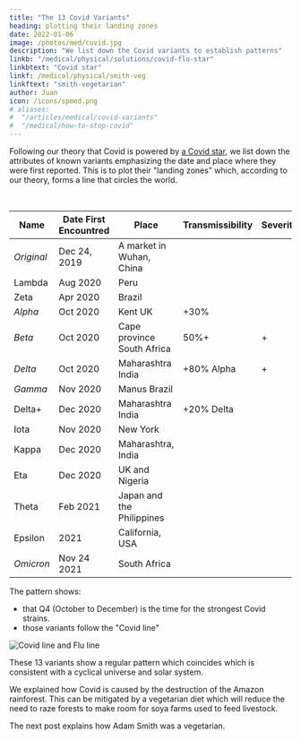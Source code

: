 ```yaml
---
title: "The 13 Covid Variants"
heading: plotting their landing zones
date: 2022-01-06
image: /photos/med/covid.jpg
description: "We list down the Covid variants to establish patterns"
linkb: "/medical/physical/solutions/covid-flu-star"
linkbtext: "Covid star"
linkf: /medical/physical/smith-veg
linkftext: "smith-vegetarian"
author: Juan
icon: /icons/spmed.png
# aliases:
#  "/articles/medical/covid-variants"
#  "/medical/how-to-stop-covid"
---
```


Following our theory that Covid is powered by [a Covid star](/articles/medical/covid-flu-star), we list down the attributes of known variants emphasizing the date and place where they were first reported. This is to plot their "landing zones" which, according to our theory, forms a line that circles the world.

<br>

Name | Date First Encountred | Place | Transmissibility | Severity | Technical Name 
--- | --- | --- | --- | --- | ---
*Original* | Dec 24, 2019 | A market in Wuhan, China | | | GH/253G.V1; B.1.526
Lambda | Aug 2020 | Peru | | | 
Zeta |  Apr 2020 | Brazil | | |  P2
*Alpha* | Oct 2020 | Kent UK | +30% | | 
*Beta* | Oct 2020 | Cape province South Africa | 50%+ | + |  
*Delta* | Oct 2020 | Maharashtra India | +80% Alpha | + | 
*Gamma* | Nov 2020 | Manus Brazil | | | 
Delta+ | Dec 2020 | Maharashtra India | +20% Delta | | 
Iota | Nov 2020 | New York | | | 
Kappa | Dec 2020 | Maharashtra, India | | |
Eta | Dec 2020 | UK and Nigeria | | | 
Theta | Feb 2021 | Japan and the Philippines | | | P.3, B.1.1.28.3
Epsilon | 2021 | California, USA | | |  GH/452R.V1
*Omicron* | Nov 24 2021 | South Africa | | | 

The pattern shows:
- that Q4 (October to December) is the time for the strongest Covid strains. 
- those variants follow the "Covid line"

![Covid line and Flu line](/graphics/covidline.jpg)

These 13 variants show a regular pattern which coincides which is consistent with a cyclical universe and solar system.

We explained how Covid is caused by the destruction of the Amazon rainforest. This can be mitigated by a vegetarian diet which will reduce the need to raze forests to make room for soya farms used to feed livestock.  

The next post explains how Adam Smith was a vegetarian. 

<!--  the wave of human desires which is also a regular pattern. -->
